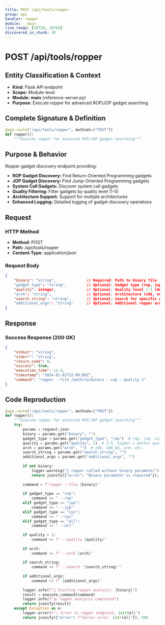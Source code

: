 ```yaml
---
title: POST /api/tools/ropper
group: api
handler: ropper
module: __main__
line_range: [10720, 10765]
discovered_in_chunk: 10
---
```


# POST /api/tools/ropper

## Entity Classification & Context
- **Kind:** Flask API endpoint
- **Scope:** Module-level
- **Module:** __main__ (reference-server.py)
- **Purpose:** Execute ropper for advanced ROP/JOP gadget searching

## Complete Signature & Definition
```python
@app.route("/api/tools/ropper", methods=["POST"])
def ropper():
    """Execute ropper for advanced ROP/JOP gadget searching"""
```

## Purpose & Behavior
Ropper gadget discovery endpoint providing:
- **ROP Gadget Discovery:** Find Return-Oriented Programming gadgets
- **JOP Gadget Discovery:** Find Jump-Oriented Programming gadgets
- **System Call Gadgets:** Discover system call gadgets
- **Quality Filtering:** Filter gadgets by quality level (1-5)
- **Architecture Support:** Support for multiple architectures
- **Enhanced Logging:** Detailed logging of gadget discovery operations

## Request

### HTTP Method
- **Method:** POST
- **Path:** /api/tools/ropper
- **Content-Type:** application/json

### Request Body
```json
{
    "binary": "string",              // Required: Path to binary file
    "gadget_type": "string",         // Optional: Gadget type (rop, jop, sys, all)
    "quality": integer,              // Optional: Quality level 1-5 (default: 1)
    "arch": "string",                // Optional: Architecture (x86, x86_64, arm, etc.)
    "search_string": "string",       // Optional: Search for specific gadget patterns
    "additional_args": "string"      // Optional: Additional ropper arguments
}
```

## Response

### Success Response (200 OK)
```json
{
    "stdout": "string",
    "stderr": "string",
    "return_code": 0,
    "success": true,
    "execution_time": 12.4,
    "timestamp": "2024-01-01T12:00:00Z",
    "command": "ropper --file /path/to/binary --rop --quality 2"
}
```

## Code Reproduction
```python
@app.route("/api/tools/ropper", methods=["POST"])
def ropper():
    """Execute ropper for advanced ROP/JOP gadget searching"""
    try:
        params = request.json
        binary = params.get("binary", "")
        gadget_type = params.get("gadget_type", "rop")  # rop, jop, sys, all
        quality = params.get("quality", 1)  # 1-5, higher = better quality
        arch = params.get("arch", "")  # x86, x86_64, arm, etc.
        search_string = params.get("search_string", "")
        additional_args = params.get("additional_args", "")
        
        if not binary:
            logger.warning("🔧 ropper called without binary parameter")
            return jsonify({"error": "Binary parameter is required"}), 400
        
        command = f"ropper --file {binary}"
        
        if gadget_type == "rop":
            command += " --rop"
        elif gadget_type == "jop":
            command += " --jop"
        elif gadget_type == "sys":
            command += " --sys"
        elif gadget_type == "all":
            command += " --all"
        
        if quality > 1:
            command += f" --quality {quality}"
        
        if arch:
            command += f" --arch {arch}"
        
        if search_string:
            command += f" --search '{search_string}'"
        
        if additional_args:
            command += f" {additional_args}"
        
        logger.info(f"🔧 Starting ropper analysis: {binary}")
        result = execute_command(command)
        logger.info(f"📊 ropper analysis completed")
        return jsonify(result)
    except Exception as e:
        logger.error(f"💥 Error in ropper endpoint: {str(e)}")
        return jsonify({"error": f"Server error: {str(e)}"}), 500
```

